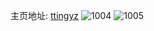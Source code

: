 主页地址: [ttingyz](https://weibo.com/u/1798885983) 
![1004](https://wx4.sinaimg.cn/mw2000/6b38d25fgy1foyw2mybjlj20qo0zkn4k.jpg) 
![1005](https://wx4.sinaimg.cn/mw2000/6b38d25fgy1foyw2nh027j20zm0qo44f.jpg) 
